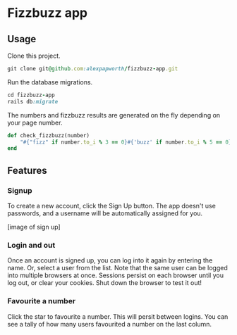 # Fizzbuzz app

## Usage

Clone this project.

```ruby
git clone git@github.com:alexpapworth/fizzbuzz-app.git
```

Run the database migrations.

```ruby
cd fizzbuzz-app
rails db:migrate
```
The numbers and fizzbuzz results are generated on the fly depending on your page number.

```ruby
def check_fizzbuzz(number)
	"#{"fizz" if number.to_i % 3 == 0}#{'buzz' if number.to_i % 5 == 0}".capitalize
end
```


## Features

### Signup
To create a new account, click the Sign Up button. The app doesn't use passwords, and a username will be automatically assigned for you.

[image of sign up]

### Login and out
Once an account is signed up, you can log into it again by entering the name. Or, select a user from the list.
Note that the same user can be logged into multiple browsers at once. Sessions persist on each browser until you log out, or clear your cookies. Shut down the browser to test it out!

### Favourite a number
Click the star to favourite a number. This will persit between logins. You can see a tally of how many users favourited a number on the last column.
